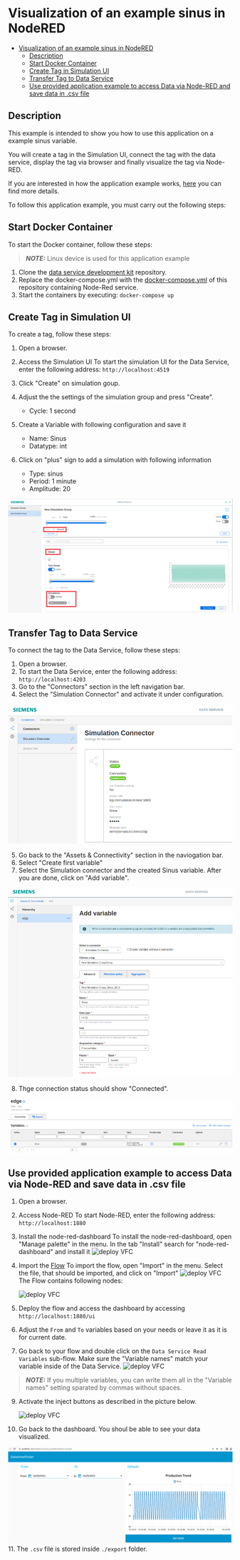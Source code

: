 # Visualization of an example sinus in NodeRED

- [Visualization of an example sinus in NodeRED](#visualization-of-an-example-sinus-in-nodered)
  - [Description](#description)
  - [Start Docker Container](#start-docker-container)
  - [Create Tag in Simulation UI](#create-tag-in-simulation-ui)
  - [Transfer Tag to Data Service](#transfer-tag-to-data-service)
  - [Use provided application example to access Data via Node-RED and save data in .csv file](#use-provided-application-example-to-access-data-via-node-red-and-save-data-in-csv-file)
  
## Description

This example is intended to show you how to use this application on a example sinus variable.

You will create a tag in the Simulation UI, connect the tag with the data service, display the tag via browser and finally visualize the tag via Node-RED.

If you are interested in how the application example works, [here](./Implementation.md) you can find more details.

To follow this application example, you must carry out the following steps:

## Start Docker Container

To start the Docker container, follow these steps:

 > **_NOTE:_**  Linux device is used for this application example

1. Clone the [data service development kit](https://github.com/industrial-edge/data-service-development-kit) repository. 
2. Replace the docker-compose.yml with the [docker-compose.yml](../docker-compose.yml) of this repository containing Node-Red service.
3. Start the containers by executing: `docker-compose up`

## Create Tag in Simulation UI

To create a tag, follow these steps:

1. Open a browser.
2. Access the Simulation UI
   To start the simulation UI for the Data Service, enter the following address: `http://localhost:4519`
3. Click "Create" on simulation goup. 
4. Adjust the the settings of the simulation group and press "Create". 
   - Cycle: 1 second
5. Create a Variable with following configuration and save it
   - Name: Sinus
   - Datatype: int

6. Click on "plus" sign to add a simulation with following information
   - Type: sinus
   - Period: 1 minute
   - Amplitude: 20

![deploy VFC](../docs/graphics/simulation.PNG)

## Transfer Tag to Data Service

To connect the tag to the Data Service, follow these steps:

1. Open a browser.
2. To start the Data Service, enter the following address: `http://localhost:4203`
3. Go to the "Connectors" section in the left navigation bar. 
4. Select the "Simulation Connector" and activate it under configuration. 

![deploy VFC](../docs/graphics/simulationconnector.PNG)

5. Go back to the "Assets & Connectivity" section in the naviogation bar. 
6. Select "Create first variable"
7. Select the Simulation connector and the created Sinus variable. After you are done, click on "Add variable". 

![deploy VFC](../docs/graphics/addvariable.PNG)

8. Thge connection status should show "Connected". 

![deploy VFC](../docs/graphics/variableconnected.PNG)

## Use provided application example to access Data via Node-RED and save data in .csv file

1. Open a browser.
2. Access Node-RED
   To start Node-RED, enter the following address: `http://localhost:1880`
3. Install the node-red-dashboard
   To install the node-red-dashboard, open "Manage palette" in the menu. In the tab "Install" search for "node-red-dashboard" and install it
    ![deploy VFC](../docs/graphics/nodeRED-install.png)
5. Import the [Flow](../src/flows.json)
   To import the flow, open "Import" in the menu. Select the file, that should be imported, and click on "Import"
   ![deploy VFC](../docs/graphics/nodeRED-import.png)
   The Flow contains following nodes:

   ![deploy VFC](../docs/graphics/flow_nodes.PNG)
6. Deploy the flow and access the dashboard by accessing `http://localhost:1880/ui`
7. Adjust the `From` and `To` variables based on your needs or leave it as it is for current date. 
8. Go back to your flow and double click on the `Data Service Read Variables` sub-flow. Make sure the "Variable names" match your variable inside of the Data Service. 
   ![deploy VFC](../docs/graphics/sub-flow-settings.PNG)
 > **_NOTE:_**  If you multiple variables, you can write them all in the "Variable names" setting sparated by commas without spaces.

9. Activate the inject buttons as described in the picture below.

   ![deploy VFC](../docs/graphics/activate-flow.PNG)
10. Go back to the dashboard. You shoul be able to see your data visualized.

   ![deploy VFC](../docs/graphics/data-visual.PNG)
11. The `.csv` file is stored inside `./export` folder.
